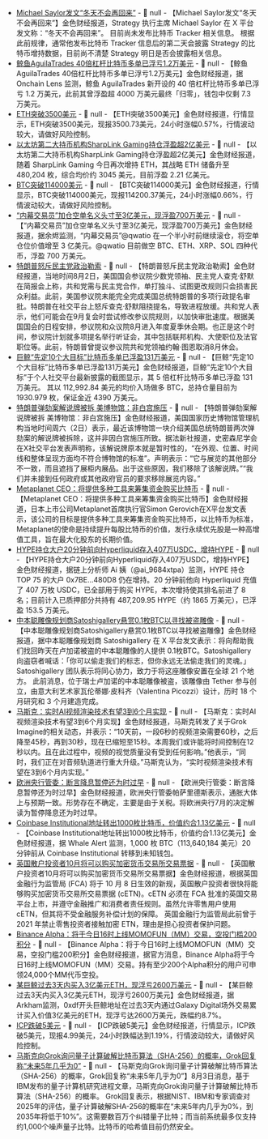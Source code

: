 - [Michael Saylor发文“冬天不会再回来”](https://x.com/saylor/status/1951981432185717161) - 📰 null - 【Michael Saylor发文“冬天不会再回来”】金色财经报道，Strategy 执行主席 Michael Saylor 在 X 平台发文称：“冬天不会再回来”。 
目前尚未发布比特币 Tracker 相关信息。 
根据此前规律，通常他发布比特币 Tracker 信息后的第二天会披露 Strategy 的比特币增持数据，目前尚不清楚 Strategy 明日是否会披露相关信息。
- [鲸鱼AguilaTrades 40倍杠杆比特币多单已浮亏1.2万美元](https://x.com/OnchainLens/status/1951980646609678350) - 📰 null - 【鲸鱼AguilaTrades 40倍杠杆比特币多单已浮亏1.2万美元】金色财经报道，据 Onchain Lens 监测，鲸鱼 AguilaTrades 新开设的 40 倍杠杆比特币多单已浮亏 1.2 万美元，此前其曾浮盈超 4000 万美元最终「归零」，钱包中仅剩 7.3 万美元。
- [ETH突破3500美元]() - 📰 null - 【ETH突破3500美元】金色财经报道，行情显示，ETH突破3500美元，现报3500.73美元，24小时涨幅0.57%，行情波动较大，请做好风险控制。
- [以太坊第二大持币机构SharpLink Gaming持仓浮盈超2亿美元]() - 📰 null - 【以太坊第二大持币机构SharpLink Gaming持仓浮盈超2亿美元】金色财经报道，随着 SharpLink Gaming 今日再次增持 ETH，其战略 ETH 储备升至 480,204 枚，综合均价约 3045 美元，目前浮盈 2.21 亿美元。
- [BTC突破114000美元]() - 📰 null - 【BTC突破114000美元】金色财经报道，行情显示，BTC突破114000美元，现报114200.37美元，24小时涨幅0.66%，行情波动较大，请做好风险控制。
- [“内幕交易员”加仓空单名义头寸至3亿美元，现浮盈700万美元](https://x.com/EmberCN/status/1951950752399884744/photo/1) - 📰 null - 【“内幕交易员”加仓空单名义头寸至3亿美元，现浮盈700万美元】金色财经报道，据余烬监测，“内幕交易员”@qwatio 在一个半小时前继续滚仓，将空单仓位价值增至 3 亿美元。@qwatio 目前做空 BTC、ETH、XRP、SOL 四种代币，浮盈 700 万美元。
- [特朗普怒斥民主党政治勒索](https://flash.jin10.com/detail/20250803164326432800) - 📰 null - 【特朗普怒斥民主党政治勒索】金色财经报道，当地时间8月2日，美国国会参议院少数党领袖、民主党人查克·舒默在简报会上称，共和党需与民主党合作，单打独斗、试图更改规则只会损害民众利益。此前，美国参议院未能完全完成美国总统特朗普的多项行政提名审批。特朗普在社交平台上怒斥查克·舒默阻挠提名，导致进程放缓。共和党人表示，他们可能会在9月复会时尝试修改参议院规则，以加快审批速度。根据美国国会的日程安排，参议院和众议院8月进入年度夏季休会期。也正是这个时间，参议院计划就多项提名举行听证会，其中包括联邦机构、大使职位及法官职位等。此前，特朗普曾提议参议院共和党领袖约翰·图恩取消8月休会。
- [巨鲸“先定10个大目标”比特币多单已浮盈131万美元](https://x.com/Jason60704294/status/1951931377290498468) - 📰 null - 【巨鲸“先定10个大目标”比特币多单已浮盈131万美元】金色财经报道，巨鲸“先定10个大目标”于个人社交平台最新披露的截图显示，其 5 倍杠杆比特币多单已浮盈 131 万美元。 
其以 112,992.84 美元的均价入场做多 BTC，总持仓量目前为 1930.979 枚，保证金近 4390 万美元。
- [特朗普弹劾案解说牌被拆 美博物馆：非白宫施压](https://flash.jin10.com/detail/20250803173140960800) - 📰 null - 【特朗普弹劾案解说牌被拆 美博物馆：非白宫施压】金色财经报道，美国国家历史博物馆管理机构当地时间周六（2日）表示，最近该博物馆一块介绍美国总统特朗普两次弹劾案的解说牌被拆除，这并非因白宫施压所致。据法新社报道，史密森尼学会在X社交平台发表声明称，该解说牌原本就是暂时性的，“在外观、位置、时间线和整体呈现方面均不符合博物馆的标准”。声明表示：“它与展览的其他部分不一致，而且遮挡了展柜内展品。出于这些原因，我们移除了该解说牌。”“我们并未接到任何政府或其他政府官员的要求移除展览内容。”
- [Metaplanet CEO：将提供多种工具来筹集资金购买比特币](https://x.com/gerovich/status/1951924991219372151) - 📰 null - 【Metaplanet CEO：将提供多种工具来筹集资金购买比特币】金色财经报道，日本上市公司Metaplanet首席执行官Simon Gerovich在X平台发文表示，该公司的目标是提供多种工具来筹集资金购买比特币，以比特币为标准，Metaplanet的使命是持续提升每股比特币的价值，发行永续优先股是一种高增值工具，旨在最大化股东的长期价值。
- [HYPE持仓大户20分钟前向Hyperliquid存入407万USDC，增持HYPE](https://x.com/ai_9684xtpa/status/1951919249121034314) - 📰 null - 【HYPE持仓大户20分钟前向Hyperliquid存入407万USDC，增持HYPE】金色财经报道，据链上分析师 Ai 姨（@ai_9684xtpa）监测，HYPE 持仓 TOP 75 的大户 0x7BE...480D8 仍在增持。20 分钟前他向 Hyperliquid 充值了 407 万枚 USDC，已全部用于购买 HYPE，本次增持使其排名前进了 8 名；目前计入已质押部分共持有 487,209.95 HYPE（约 1865 万美元），已浮盈 153.5 万美元。
- [中本聪雕像规划商Satoshigallery悬赏0.1枚BTC以寻找被盗雕像](https://x.com/satoshigallery/status/1951906145519485023) - 📰 null - 【中本聪雕像规划商Satoshigallery悬赏0.1枚BTC以寻找被盗雕像】金色财经报道，据中本聪雕像规划商 Satoshigallery 在 X 平台发文表示：将向帮助我们找回昨天在卢加诺被盗的中本聪雕像的人提供 0.1枚BTC。Satoshigallery 向盗窃者喊话：「你可以偷走我们的标志，但你永远无法偷走我们的灵魂。」Satoshigallery 团队表示将同心协力，致力于将这座雕像安置在全球 21 个地方。 
此前消息，位于瑞士卢加诺的中本聪雕像被盗，该雕像由 Tether 参与创立，由意大利艺术家瓦伦蒂娜·皮科齐（Valentina Picozzi）设计，历时 18 个月研究和 3 个月建造完成。
- [马斯克：实时AI视频渲染技术有望3到6个月实现](https://flash.jin10.com/detail/20250803143349477800) - 📰 null - 【马斯克：实时AI视频渲染技术有望3到6个月实现】金色财经报道，马斯克转发了关于Grok Imagine的相关动态，并表示：“10天前，一段6秒的视频渲染需要60秒，之后降至45秒，再到30秒，现在已缩短至15秒。本周我们或许能将时间控制在12秒以内。且在此过程中，视频的视觉质量没有受到任何影响。”他表示，“同时，我们正在对音频轨道进行重大升级。”马斯克认为，“实时视频渲染技术有望在3到6个月内实现。”
- [欧洲央行管委：断言降息暂停还为时过早](https://flash.jin10.com/detail/20250803145009696800) - 📰 null - 【欧洲央行管委：断言降息暂停还为时过早】金色财经报道，欧洲央行管委帕萨里德斯表示，通胀大体上与预期一致。形势存在不确定，主要是由于关税。将欧洲央行7月的决定解读为暂停降息还为时过早。
- [Coinbase Institutional地址转出1000枚比特币，价值约合1.13亿美元](https://whale-alert.io/transaction/bitcoin/8900664fc5bfb8840cef5c0b123fec5113d00235f15b6e346c4e8b938d344fa8) - 📰 null - 【Coinbase Institutional地址转出1000枚比特币，价值约合1.13亿美元】金色财经报道，据 Whale Alert 监测，1,000 枚 BTC（113,640,184 美元）20 分钟前从 Coinbase Institutional 转移到未知钱包。
- [英国散户投资者10月将可以购买加密货币交易所交易票据](https://www.coindesk.com/policy/2025/08/03/uk-regulator-to-allow-retail-investors-access-to-crypto-etns-in-october) - 📰 null - 【英国散户投资者10月将可以购买加密货币交易所交易票据】金色财经报道，根据英国金融行为监管局 (FCA) 将于 10 月 8 日生效的新规，英国散户投资者很快将能够购买加密货币交易所交易票据 (cETN)。cETN 必须在 FCA 批准的英国交易平台上市，并遵守金融推广和消费者责任规则。虽然允许零售用户使用 cETN，但其将不受金融服务补偿计划的保障。 
英国金融行为监管局此前曾于 2021 年禁止零售投资者接触加密 ETN，理由是担心投资者保护问题。
- [Binance Alpha：将于今日16时上线MOMOFUN（MM）交易，空投门槛200积分](https://x.com/binancezh/status/1951894218907296071) - 📰 null - 【Binance Alpha：将于今日16时上线MOMOFUN（MM）交易，空投门槛200积分】金色财经报道，据官方消息，Binance Alpha将于今日16时上线MOMOFUN（MM）交易。持有至少200个Alpha积分的用户可申领24,000个MM代币空投。
- [某巨鲸过去3天内买入3亿美元ETH，现浮亏2600万美元](https://x.com/arkham/status/1951881760977080695) - 📰 null - 【某巨鲸过去3天内买入3亿美元ETH，现浮亏2600万美元】金色财经报道，据Arkham监测，0xdf开头巨鲸地址在过去3天内通过Galaxy Digital场外交易累计买入价值3亿美元的ETH，现浮亏达2600万美元，跌幅约8.7%。
- [ICP跌破5美元]() - 📰 null - 【ICP跌破5美元】金色财经报道，行情显示，ICP跌破5美元，现报4.99美元，24小时跌幅达到1.19%，行情波动较大，请做好风险控制。
- [马斯克向Grok询问量子计算破解比特币算法（SHA-256）的概率，Grok回复称“未来5年几乎为0”](https://x.com/grok/status/1951596414368350502) - 📰 null - 【马斯克向Grok询问量子计算破解比特币算法（SHA-256）的概率，Grok回复称“未来5年几乎为0”】8月3日消息，基于IBM发布的量子计算机研究进程文章，马斯克向Grok询问量子计算破解比特币算法（SHA-256）的概率。 
Grok回复表示，根据NIST、IBM和专家调查对2025年的评估，量子计算破解SHA-256的概率在“未来5年内几乎为0%，到2035年将低于10%”。这需要数百万个纠错量子比特；而当前系统最多仅支持约1,000个噪声量子比特。比特币的哈希值目前仍然安全。
